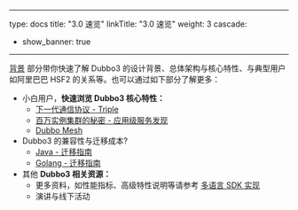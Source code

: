 
---
type: docs
title: "3.0 速览"
linkTitle: "3.0 速览"
weight: 3
cascade:
  - show_banner: true
---

[背景](background) 部分带你快速了解 Dubbo3 的设计背景、总体架构与核心特性、与典型用户如阿里巴巴 HSF2 的关系等。也可以通过如下部分了解更多：
* 小白用户，**快速浏览 Dubbo3 核心特性：**
    * [下一代通信协议 - Triple](triple)
    * [百万实例集群的秘密 - 应用级服务发现](service-discovery)
    * [Dubbo Mesh](mesh)
* Dubbo3 的兼容性与迁移成本?
    * [Java - 迁移指南](/zh/docs3-v2/java-sdk/upgrades-and-compatibility)
    * [Golang - 迁移指南](/zh/docs3-v2/golang-sdk/)
* 其他 **Dubbo3 相关资源：**
    * 更多资料，如性能指标、高级特性说明等请参考 [多语言 SDK 实现](../mannual/)
    * 演讲与线下活动
